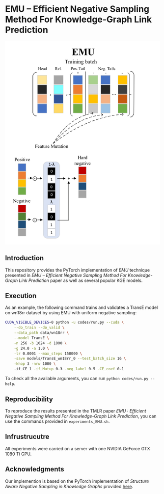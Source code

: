 # EMU – Efficient Negative Sampling Method For Knowledge-Graph Link Prediction

![EMU schematic picture](/EMU-schematic.png)

## Introduction

This repository provides the PyTorch implementation of _EMU_ technique presented in _EMU – Efficient Negative Sampling Method For Knowledge-Graph Link Prediction_ paper as well as several popular KGE models.

## Execution

As an example, the following command trains and validates a TransE model on wn18rr dataset by using EMU with uniform negative sampling:

```bash
CUDA_VISIBLE_DEVICES=0 python -u codes/run.py --cuda \
    --do_train --do_valid \
    --data_path data/wn18rr \
    --model TransE \
    -n 256 -b 1024 -d 1000 \
    -g 24.0 -a 1.0 \
    -lr 0.0001 --max_steps 150000 \
    -save models/TransE_wn18rr_0 --test_batch_size 16 \
    -khop 3 -nrw 1000 \ 
    -if_CE 1 -if_Mutup 0.3 -neg_label 0.5 -CE_coef 0.1
```

To check all the available arguments, you can run `python codes/run.py --help`.

## Reproducibility

To reproduce the results presented in the TMLR paper _EMU : Efficient Negative Sampling Method For Knowledge-Graph Link Prediction_, you can use the commands provided in `experiments_EMU.sh`.

## Infrustrucutre

All experiments were carried on a server with one NVIDIA GeForce GTX 1080 Ti GPU.

## Acknowledgments

Our implemention is based on the PyTorch implementation of _Structure Aware Negative Sampling in Knowledge Graphs_ provided [here](https://github.com/kahrabian/SANS).
